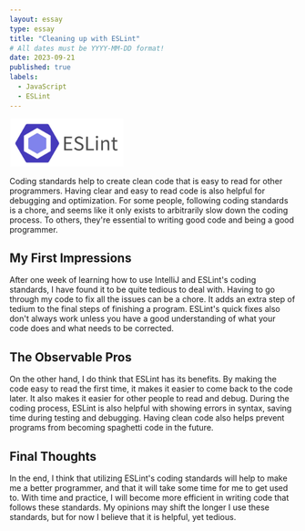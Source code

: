 ```yaml
---
layout: essay
type: essay
title: "Cleaning up with ESLint"
# All dates must be YYYY-MM-DD format!
date: 2023-09-21
published: true
labels:
  - JavaScript
  - ESLint
---
```


<img width="200px" class="rounded float-start pe-4" src="../img/coding-standards/eslint.jpg">

Coding standards help to create clean code that is easy to read for other programmers. Having clear and easy to read code is also helpful for debugging and optimization. For some people, following coding standards is a chore, and seems like it only exists to arbitrarily slow down the coding process. To others, they're essential to writing good code and being a good programmer.

## My First Impressions
After one week of learning how to use IntelliJ and ESLint's coding standards, I have found it to be quite tedious to deal with. Having to go through my code to fix all the issues can be a chore. It adds an extra step of tedium to the final steps of finishing a program. ESLint's quick fixes also don't always work unless you have a good understanding of what your code does and what needs to be corrected.

## The Observable Pros
On the other hand, I do think that ESLint has its benefits. By making the code easy to read the first time, it makes it easier to come back to the code later. It also makes it easier for other people to read and debug. During the coding process, ESLint is also helpful with showing errors in syntax, saving time during testing and debugging. Having clean code also helps prevent programs from becoming spaghetti code in the future.

## Final Thoughts
In the end, I think that utilizing ESLint's coding standards will help to make me a better programmer, and that it will take some time for me to get used to. With time and practice, I will become more efficient in writing code that follows these standards. My opinions may shift the longer I use these standards, but for now I believe that it is helpful, yet tedious.
